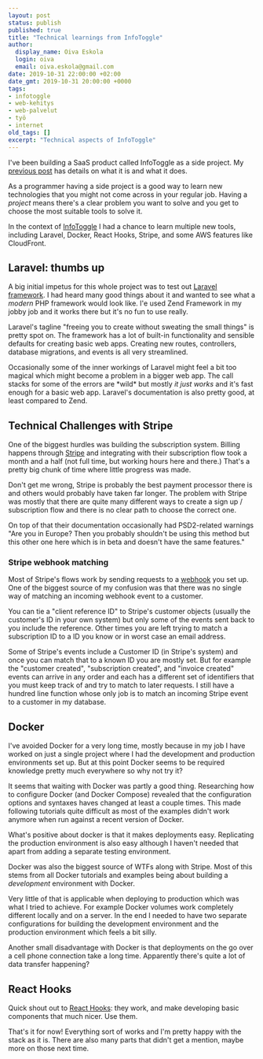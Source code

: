 ```yaml
---
layout: post
status: publish 
published: true
title: "Technical learnings from InfoToggle"
author:
  display_name: Oiva Eskola
  login: oiva
  email: oiva.eskola@gmail.com
date: 2019-10-31 22:00:00 +02:00
date_gmt: 2019-10-31 20:00:00 +0000
tags: 
- infotoggle
- web-kehitys
- web-palvelut
- työ
- internet
old_tags: []
excerpt: "Technical aspects of InfoToggle"
---
```


I've been building a SaaS product called InfoToggle as a side project. My
[previous post](/2019/10/21/infotoggle/) has details on what it is and what it
does.

As a programmer having a side project is a good way to learn new technologies
that you might not come across in your regular job. Having a _project_ means
there's a clear problem you want to solve and you get to choose the most
suitable tools to solve it.

In the context of [InfoToggle](https://infotoggle.com) I had a chance to learn
multiple new tools, including Laravel, Docker, React Hooks, Stripe, and some
AWS features like CloudFront.

## Laravel: thumbs up

A big initial impetus for this whole project was to test out [Laravel
framework](https://laravel.com). I had heard many good things about it and
wanted to see what a _modern_ PHP framework would look like. I'e used Zend
Framework in my jobby job and it works there but it's no fun to use really.

Laravel's tagline "freeing you to create without sweating the small things"
is pretty spot on. The framework has a lot of built-in functionality and
sensible defaults for creating basic web apps. Creating new routes,
controllers, database migrations, and events is all very streamlined.

Occasionally some of the inner workings of Laravel might feel a bit too magical
which might become a problem in a bigger web app. The call stacks for some of
the errors are \*wild\* but mostly _it just works_ and it's fast enough for a
basic web app. Laravel's documentation is also pretty good, at least compared to
Zend.

## Technical Challenges with Stripe

One of the biggest hurdles was building the subscription system. Billing happens
through [Stripe](https://stripe.com) and integrating with their subscription
flow took a month and a half (not full time, but working hours here and there.)
That's a pretty big chunk of time where little progress was made.

Don't get me wrong, Stripe is probably the best payment processor there is and
others would probably have taken far longer. The problem with Stripe was mostly
that there are quite many different ways to create a sign up / subscription flow
and there is no clear path to choose the correct one.

On top of that their documentation occasionally had PSD2-related warnings "Are
you in Europe? Then you probably shouldn't be using this method but this other
one here which is in beta and doesn't have the same features."

### Stripe webhook matching

Most of Stripe's flows work by sending requests to a
[webhook](https://stripe.com/docs/webhooks) you set up. One of the biggest
source of my confusion was that there was no single way of matching an incoming
webhook event to a customer.

You can tie a "client reference ID" to Stripe's customer objects (usually the
customer's ID in your own system) but only some of the events sent back to you
include the reference. Other times you are left trying to match a subscription
ID to a ID you know or in worst case an email address. 

Some of Stripe's events include a Customer ID (in Stripe's system) and once you
can match that to a known ID you are mostly set. But for example the "customer
created", "subscription created", and "invoice created" events can arrive in any
order and each has a different set of identifiers that you must keep track of
and try to match to later requests. I still have a hundred line function whose
only job is to match an incoming Stripe event to a customer in my database.

## Docker

I've avoided Docker for a very long time, mostly because in my job I have worked
on just a single project where I had the development and production environments
set up. But at this point Docker seems to be required knowledge pretty much
everywhere so why not try it?

It seems that waiting with Docker was partly a good thing. Researching how to
configure Docker (and Docker Compose) revealed that the configuration options
and syntaxes haves changed at least a couple times. This made following
tutorials quite difficult as most of the examples didn't work anymore when run
against a recent version of Docker.

What's positive about docker is that it makes deployments easy. Replicating the
production environment is also easy although I haven't needed that apart from
adding a separate testing environment.

Docker was also the biggest source of WTFs along with Stripe. Most of this stems
from all Docker tutorials and examples being about building a _development_
environment with Docker.

Very little of that is applicable when deploying to production which was what I
tried to achieve. For example Docker volumes work completely different locally
and on a server. In the end I needed to have two separate configurations for
building the development environment and the production environment which feels
a bit silly.

Another small disadvantage with Docker is that deployments on the go over a cell
phone connection take a long time. Apparently there's quite a lot of data
transfer happening?

## React Hooks

Quick shout out to [React Hooks](https://reactjs.org/docs/hooks-intro.html):
they work, and make developing basic components that much nicer. Use them.

That's it for now! Everything sort of works and I'm pretty happy with the stack
as it is. There are also many parts that didn't get a mention, maybe more on
those next time.